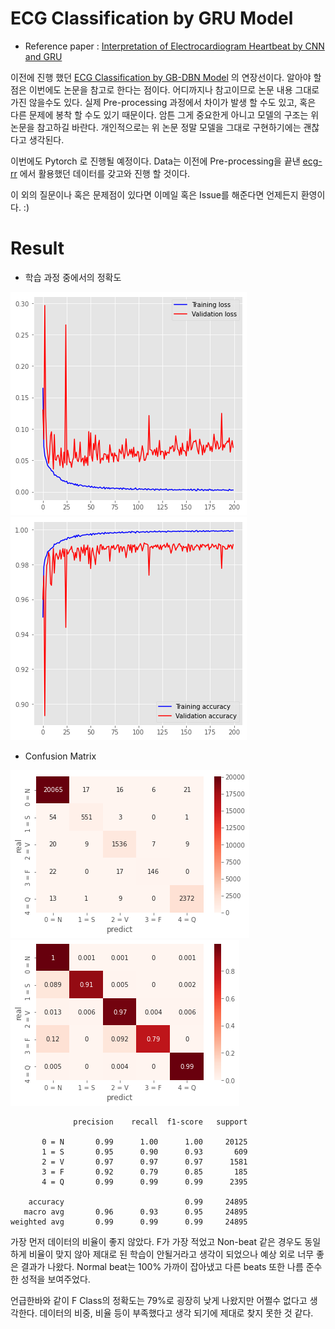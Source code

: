 # ECG Classification by GRU Model
- Reference paper : [Interpretation of Electrocardiogram Heartbeat by CNN and GRU](https://www.hindawi.com/journals/cmmm/2021/6534942/)

이전에 진행 했던 [ECG Classification by GB-DBN Model](https://github.com/insung3511) 의 연장선이다. 알아야 할 점은 이번에도 논문을 참고로 한다는 점이다. 어디까지나 참고이므로 논문 내용 그대로 가진 않을수도 있다. 실제 Pre-processing 과정에서 차이가 발생 할 수도 있고, 혹은 다른 문제에 봉착 할 수도 있기 때문이다. 암튼 그게 중요한게 아니고 모델의 구조는 위 논문을 참고하길 바란다. 개인적으로는 위 논문 정말 모델을 그대로 구현하기에는 괜찮다고 생각된다.

이번에도 Pytorch 로 진행될 예정이다. Data는 이전에 Pre-processing을 끝낸 [ecg-rr](https://github.com/ecg-rr) 에서 활용했던 데이터를 갖고와 진행 할 것이다.

이 외의 질문이나 혹은 문제점이 있다면 이메일 혹은 Issue를 해준다면 언제든지 환영이다. :)

# Result
- 학습 과정 중에서의 정확도

![Accuracy result in train](./docs/fig1.png)
![Accuracy result in train](./docs/fig2.png)

- Confusion Matrix

![Confusion matrix as subject numbers](./docs/fig3.png)
![Confusion matrix accuracy](./docs/fig4.png)

```
              precision    recall  f1-score   support

       0 = N       0.99      1.00      1.00     20125
       1 = S       0.95      0.90      0.93       609
       2 = V       0.97      0.97      0.97      1581
       3 = F       0.92      0.79      0.85       185
       4 = Q       0.99      0.99      0.99      2395

    accuracy                           0.99     24895
   macro avg       0.96      0.93      0.95     24895
weighted avg       0.99      0.99      0.99     24895
```

가장 먼저 데이터의 비율이 좋지 않았다. F가 가장 적었고 Non-beat 같은 경우도 동일하게 비율이 맞지 않아 제대로 된 학습이 안될거라고 생각이 되었으나 예상 외로 너무 좋은 결과가 나왔다. Normal beat는 100% 가까이 잡아냈고 다른 beats 또한 나름 준수한 성적을 보여주었다. 

언급한바와 같이 F Class의 정확도는 79%로 굉장히 낮게 나왔지만 어쩔수 없다고 생각한다. 데이터의 비중, 비율 등이 부족했다고 생각 되기에 제대로 찾지 못한 것 같다. 